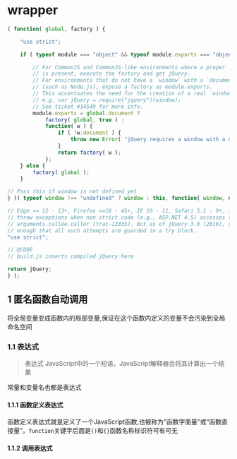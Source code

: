 # wrapper

```js
( function( global, factory ) {

	"use strict";

	if ( typeof module === "object" && typeof module.exports === "object" ) {

		// For CommonJS and CommonJS-like environments where a proper `window`
		// is present, execute the factory and get jQuery.
		// For environments that do not have a `window` with a `document`
		// (such as Node.js), expose a factory as module.exports.
		// This accentuates the need for the creation of a real `window`.
		// e.g. var jQuery = require("jquery")(window);
		// See ticket #14549 for more info.
		module.exports = global.document ?
			factory( global, true ) :
			function( w ) {
				if ( !w.document ) {
					throw new Error( "jQuery requires a window with a document" );
				}
				return factory( w );
			};
	} else {
		factory( global );
	}

// Pass this if window is not defined yet
} )( typeof window !== "undefined" ? window : this, function( window, noGlobal ) {

// Edge <= 12 - 13+, Firefox <=18 - 45+, IE 10 - 11, Safari 5.1 - 9+, iOS 6 - 9.1
// throw exceptions when non-strict code (e.g., ASP.NET 4.5) accesses strict mode
// arguments.callee.caller (trac-13335). But as of jQuery 3.0 (2016), strict mode should be common
// enough that all such attempts are guarded in a try block.
"use strict";

// @CODE
// build.js inserts compiled jQuery here

return jQuery;
} );
```

## 1 匿名函数自动调用

将全局变量变成函数内的局部变量,保证在这个函数内定义的变量不会污染到全局命名空间

### 1.1 表达式

> 表达式 JavaScript中的一个短语，JavaScript解释器会将其计算出一个结果

常量和变量名也都是表达式

#### 1.1.1 函数定义表达式

函数定义表达式就是定义了一个JavaScript函数,也被称为"函数字面量"或“函数直接量”。`function`关键字后面是`()`和`{}`函数名称标识符可有可无

#### 1.1.2 调用表达式





